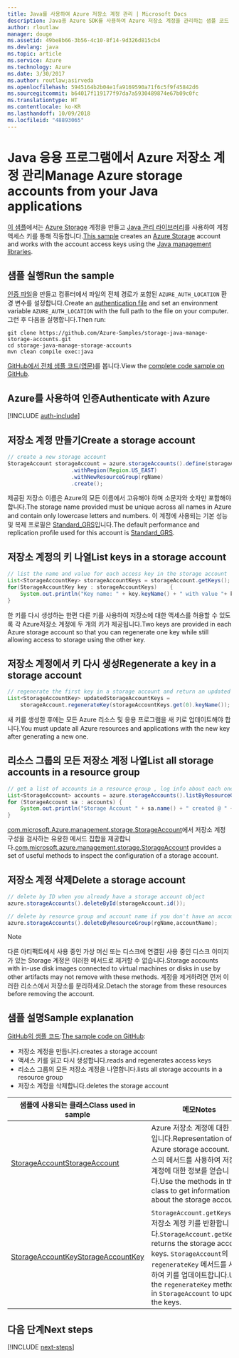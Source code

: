```yaml
---
title: Java를 사용하여 Azure 저장소 계정 관리 | Microsoft Docs
description: Java용 Azure SDK를 사용하여 Azure 저장소 계정을 관리하는 샘플 코드
author: rloutlaw
manager: douge
ms.assetid: 49be8b66-3b56-4c10-8f14-9d326d815cb4
ms.devlang: java
ms.topic: article
ms.service: Azure
ms.technology: Azure
ms.date: 3/30/2017
ms.author: routlaw;asirveda
ms.openlocfilehash: 5945164b2b04e1fa9169590a71f6c5f9f45842d6
ms.sourcegitcommit: b64017f119177f97da7a5930489874e67b09c0fc
ms.translationtype: HT
ms.contentlocale: ko-KR
ms.lasthandoff: 10/09/2018
ms.locfileid: "48893065"
---
```

# <a name="manage-azure-storage-accounts-from-your-java-applications"></a><span data-ttu-id="3cf2d-103">Java 응용 프로그램에서 Azure 저장소 계정 관리</span><span class="sxs-lookup"><span data-stu-id="3cf2d-103">Manage Azure storage accounts from your Java applications</span></span>

<span data-ttu-id="3cf2d-104">[이 샘플](https://github.com/Azure-Samples/storage-java-manage-storage-accounts)에서는 [Azure Storage](https://docs.microsoft.com/azure/storage/storage-introduction) 계정을 만들고 [Java 관리 라이브러리](https://github.com/Azure/azure-sdk-for-java)를 사용하여 계정 액세스 키를 통해 작동합니다.</span><span class="sxs-lookup"><span data-stu-id="3cf2d-104">[This sample](https://github.com/Azure-Samples/storage-java-manage-storage-accounts) creates an [Azure Storage](https://docs.microsoft.com/azure/storage/storage-introduction) account and works with the account access keys using the [Java management libraries](https://github.com/Azure/azure-sdk-for-java).</span></span> 

## <a name="run-the-sample"></a><span data-ttu-id="3cf2d-105">샘플 실행</span><span class="sxs-lookup"><span data-stu-id="3cf2d-105">Run the sample</span></span>

<span data-ttu-id="3cf2d-106">[인증 파일](https://github.com/Azure/azure-sdk-for-java/blob/master/AUTH.md)을 만들고 컴퓨터에서 파일의 전체 경로가 포함된 `AZURE_AUTH_LOCATION` 환경 변수를 설정합니다.</span><span class="sxs-lookup"><span data-stu-id="3cf2d-106">Create an [authentication file](https://github.com/Azure/azure-sdk-for-java/blob/master/AUTH.md) and set an environment variable `AZURE_AUTH_LOCATION` with the full path to the file on your computer.</span></span> <span data-ttu-id="3cf2d-107">그런 후 다음을 실행합니다.</span><span class="sxs-lookup"><span data-stu-id="3cf2d-107">Then run:</span></span>

```
git clone https://github.com/Azure-Samples/storage-java-manage-storage-accounts.git
cd storage-java-manage-storage-accounts
mvn clean compile exec:java
```

<span data-ttu-id="3cf2d-108">[GitHub에서 전체 샘플 코드(영문)](https://github.com/Azure-Samples/storage-java-manage-storage-accounts)를 봅니다.</span><span class="sxs-lookup"><span data-stu-id="3cf2d-108">View the [complete code sample on GitHub](https://github.com/Azure-Samples/storage-java-manage-storage-accounts).</span></span>

## <a name="authenticate-with-azure"></a><span data-ttu-id="3cf2d-109">Azure를 사용하여 인증</span><span class="sxs-lookup"><span data-stu-id="3cf2d-109">Authenticate with Azure</span></span>

[!INCLUDE [auth-include](includes/java-auth-include.md)] 

## <a name="create-a-storage-account"></a><span data-ttu-id="3cf2d-110">저장소 계정 만들기</span><span class="sxs-lookup"><span data-stu-id="3cf2d-110">Create a storage account</span></span>

```java
// create a new storage account
StorageAccount storageAccount = azure.storageAccounts().define(storageAccountName)
                    .withRegion(Region.US_EAST)
                    .withNewResourceGroup(rgName)
                    .create();
```

<span data-ttu-id="3cf2d-111">제공된 저장소 이름은 Azure의 모든 이름에서 고유해야 하며 소문자와 숫자만 포함해야 합니다.</span><span class="sxs-lookup"><span data-stu-id="3cf2d-111">The storage name provided must be unique across all names in Azure and contain only lowercase letters and numbers.</span></span> <span data-ttu-id="3cf2d-112">이 계정에 사용되는 기본 성능 및 복제 프로필은 [Standard_GRS](https://docs.microsoft.com/azure/storage/storage-redundancy#geo-redundant-storage)입니다.</span><span class="sxs-lookup"><span data-stu-id="3cf2d-112">The default performance and replication profile used for this account is [Standard_GRS](https://docs.microsoft.com/azure/storage/storage-redundancy#geo-redundant-storage).</span></span>

## <a name="list-keys-in-a-storage-account"></a><span data-ttu-id="3cf2d-113">저장소 계정의 키 나열</span><span class="sxs-lookup"><span data-stu-id="3cf2d-113">List keys in a storage account</span></span>
```java
// list the name and value for each access key in the storage account
List<StorageAccountKey> storageAccountKeys = storageAccount.getKeys();
for(StorageAccountKey key : storageAccountKeys)    {
    System.out.println("Key name: " + key.keyName() + " with value "+ key.value());
}
```

<span data-ttu-id="3cf2d-114">한 키를 다시 생성하는 한편 다른 키를 사용하여 저장소에 대한 액세스를 허용할 수 있도록 각 Azure저장소 계정에 두 개의 키가 제공됩니다.</span><span class="sxs-lookup"><span data-stu-id="3cf2d-114">Two keys are provided in each Azure storage account so that you can regenerate one key while still allowing access to storage using the other key.</span></span>

## <a name="regenerate-a-key-in-a-storage-account"></a><span data-ttu-id="3cf2d-115">저장소 계정에서 키 다시 생성</span><span class="sxs-lookup"><span data-stu-id="3cf2d-115">Regenerate a key in a storage account</span></span>

```java
// regenerate the first key in a storage account and return an updated list of keys 
List<StorageAccountKey> updatedStorageAccountKeys =
    storageAccount.regenerateKey(storageAccountKeys.get(0).keyName());
```

<span data-ttu-id="3cf2d-116">새 키를 생성한 후에는 모든 Azure 리소스 및 응용 프로그램을 새 키로 업데이트해야 합니다.</span><span class="sxs-lookup"><span data-stu-id="3cf2d-116">You must update all Azure resources and applications with the new key after generating a new one.</span></span>

## <a name="list-all-storage-accounts-in-a-resource-group"></a><span data-ttu-id="3cf2d-117">리소스 그룹의 모든 저장소 계정 나열</span><span class="sxs-lookup"><span data-stu-id="3cf2d-117">List all storage accounts in a resource group</span></span>
```java
// get a list of accounts in a resource group , log info about each one
List<StorageAccount> accounts = azure.storageAccounts().listByResourceGroup(rgName);
for (StorageAccount sa : accounts) {
    System.out.println("Storage Account " + sa.name() + " created @ " + sa.creationTime());
}
```

<span data-ttu-id="3cf2d-118">[com.microsoft.Azure.management.storage.StorageAccount](https://docs.microsoft.com/java/api/com.microsoft.azure.management.storage._storage_account)에서 저장소 계정 구성을 검사하는 유용한 메서드 집합을 제공합니다.</span><span class="sxs-lookup"><span data-stu-id="3cf2d-118">[com.microsoft.azure.management.storage.StorageAccount](https://docs.microsoft.com/java/api/com.microsoft.azure.management.storage._storage_account) provides a set of useful methods to inspect the configuration of a storage account.</span></span>

## <a name="delete-a-storage-account"></a><span data-ttu-id="3cf2d-119">저장소 계정 삭제</span><span class="sxs-lookup"><span data-stu-id="3cf2d-119">Delete a storage account</span></span>
```java
// delete by ID when you already have a storage account object
azure.storageAccounts().deleteById(storageAccount.id());

// delete by resource group and account name if you don't have an account object
azure.storageAccounts().deleteByResourceGroup(rgName,accountName);
```

> [!NOTE]
> <span data-ttu-id="3cf2d-120">다른 아티팩트에서 사용 중인 가상 머신 또는 디스크에 연결된 사용 중인 디스크 이미지가 있는 Storage 계정은 이러한 메서드로 제거할 수 없습니다.</span><span class="sxs-lookup"><span data-stu-id="3cf2d-120">Storage accounts with in-use disk images connected to virtual machines or disks in use by other artifacts may not remove with these methods.</span></span> <span data-ttu-id="3cf2d-121">계정을 제거하려면 먼저 이러한 리소스에서 저장소를 분리하세요.</span><span class="sxs-lookup"><span data-stu-id="3cf2d-121">Detach the storage from these resources before removing the account.</span></span>

## <a name="sample-explanation"></a><span data-ttu-id="3cf2d-122">샘플 설명</span><span class="sxs-lookup"><span data-stu-id="3cf2d-122">Sample explanation</span></span>

<span data-ttu-id="3cf2d-123">[GitHub의 샘플 코드](https://github.com/Azure-Samples/storage-java-manage-storage-accounts):</span><span class="sxs-lookup"><span data-stu-id="3cf2d-123">[The sample code on GitHub](https://github.com/Azure-Samples/storage-java-manage-storage-accounts):</span></span>

- <span data-ttu-id="3cf2d-124">저장소 계정을 만듭니다.</span><span class="sxs-lookup"><span data-stu-id="3cf2d-124">creates a storage account</span></span>
- <span data-ttu-id="3cf2d-125">액세스 키를 읽고 다시 생성합니다.</span><span class="sxs-lookup"><span data-stu-id="3cf2d-125">reads and regenerates access keys</span></span>
- <span data-ttu-id="3cf2d-126">리소스 그룹의 모든 저장소 계정을 나열합니다.</span><span class="sxs-lookup"><span data-stu-id="3cf2d-126">lists all storage accounts in a resource group</span></span>
- <span data-ttu-id="3cf2d-127">저장소 계정을 삭제합니다.</span><span class="sxs-lookup"><span data-stu-id="3cf2d-127">deletes the storage account</span></span> 

| <span data-ttu-id="3cf2d-128">샘플에 사용되는 클래스</span><span class="sxs-lookup"><span data-stu-id="3cf2d-128">Class used in sample</span></span> | <span data-ttu-id="3cf2d-129">메모</span><span class="sxs-lookup"><span data-stu-id="3cf2d-129">Notes</span></span>
|-------|-------|
| [<span data-ttu-id="3cf2d-130">StorageAccount</span><span class="sxs-lookup"><span data-stu-id="3cf2d-130">StorageAccount</span></span>](https://docs.microsoft.com/java/api/com.microsoft.azure.management.storage._storage_account)  | <span data-ttu-id="3cf2d-131">Azure 저장소 계정에 대한 표현입니다.</span><span class="sxs-lookup"><span data-stu-id="3cf2d-131">Representation of an Azure storage account.</span></span> <span data-ttu-id="3cf2d-132">클래스의 메서드를 사용하여 저장소 계정에 대한 정보를 얻습니다.</span><span class="sxs-lookup"><span data-stu-id="3cf2d-132">Use the methods in the class to get information about the storage account.</span></span>
| [<span data-ttu-id="3cf2d-133">StorageAccountKey</span><span class="sxs-lookup"><span data-stu-id="3cf2d-133">StorageAccountKey</span></span>](https://docs.microsoft.com/java/api/com.microsoft.azure.management.storage._storage_account_key) | <span data-ttu-id="3cf2d-134">`StorageAccount.getKeys()`는 저장소 계정 키를 반환합니다.</span><span class="sxs-lookup"><span data-stu-id="3cf2d-134">`StorageAccount.getKeys()` returns the storage account keys.</span></span> <span data-ttu-id="3cf2d-135">`StorageAccount`의 `regenerateKey` 메서드를 사용하여 키를 업데이트합니다.</span><span class="sxs-lookup"><span data-stu-id="3cf2d-135">Use the `regenerateKey` methods in `StorageAccount` to update the keys.</span></span>

## <a name="next-steps"></a><span data-ttu-id="3cf2d-136">다음 단계</span><span class="sxs-lookup"><span data-stu-id="3cf2d-136">Next steps</span></span>

[!INCLUDE [next-steps](includes/java-next-steps.md)]